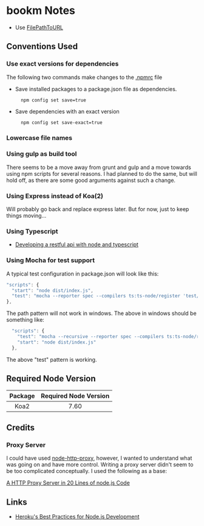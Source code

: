 # bookm Notes

* Use [FilePathToURL](http://jsfiddle.net/StephenLujan/r6DYy/)

## Conventions Used

### Use exact versions for dependencies 

The following two commands make changes to the [.npmrc](file:///C:/Users/chadc/.npmrc) file

* Save installed packages to a package.json file as dependencies.
    
        npm config set save=true

* Save dependencies with an exact version
    
        npm config set save-exact=true

### Lowercase file names

### Using gulp as build tool

There seems to be a move away from grunt and gulp and a move towards using npm scripts for several reasons. I had planned to do the same, but will hold off, as there are some good arguments against such a change.

### Using Express instead of Koa(2)

Will probably go back and replace express later. But for now, just to keep things moving...

### Using Typescript

* [Developing a restful api with node and typescript](http://mherman.org/blog/2016/11/05/developing-a-restful-api-with-node-and-typescript/#.WOOdm28rLmg)

### Using Mocha for test support

A typical test configuration in package.json will look like this:

```javascript
"scripts": {
  "start": "node dist/index.js",
  "test": "mocha --reporter spec --compilers ts:ts-node/register 'test/**/*.test.ts'"
},
```

The path pattern will not work in windows. The above in windows should be something like:

```javascript
  "scripts": {
    "test": "mocha --recursive --reporter spec --compilers ts:ts-node/register \".\\test\\*.ts\"",
    "start": "node dist/index.js"
  },
```

The above "test" pattern is working.

## Required Node Version

| Package   | Required Node Version |
| :-------: | :-------------------: |
|   Koa2    |         7.60          |


## Credits

### Proxy Server
I could have used [node-http-proxy](https://github.com/nodejitsu/node-http-proxy), however, I wanted to understand what was going on and have more control. Writing a proxy server didn't seem to be too complicated conceptually. I used the following as  a base:

[A HTTP Proxy Server in 20 Lines of node.js Code](http://www.catonmat.net/http-proxy-in-nodejs/)


## Links

* [Heroku's Best Practices for Node.js Development](https://devcenter.heroku.com/articles/node-best-practices#use-a-smart-npmrc)

